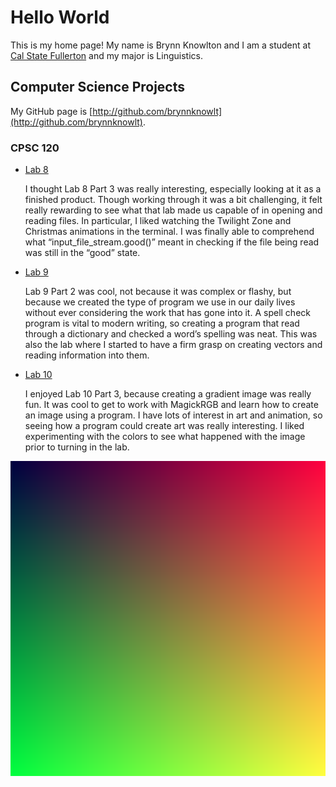 # Hello World

This is my home page! My name is Brynn Knowlton and I am a student at [Cal State Fullerton](http://www.fullerton.edu/) and my major is Linguistics.

## Computer Science Projects

My GitHub page is [http://github.com/brynnknowlt](http://github.com/brynnknowlt).

### CPSC 120

* [Lab 8](https://github.com/cpsc-pilot-fall-2022/cpsc-120-lab-08-brynn-sathya-james.git)

    I thought Lab 8 Part 3 was really interesting, especially looking at it as
    a finished product. Though working through it was a bit challenging, it 
    felt really rewarding to see what that lab made us capable of in opening 
    and reading files. In particular, I liked watching the Twilight Zone and 
    Christmas animations in the terminal. I was finally able to comprehend what
    “input_file_stream.good()” meant in checking if the file being read was 
    still in the “good” state.

* [Lab 9](https://github.com/cpsc-pilot-fall-2022/cpsc-120-lab-09-carlos-l-brynn-k.git)

    Lab 9 Part 2 was cool, not because it was complex or flashy, but because we 
    created the type of program we use in our daily lives without ever 
    considering the work that has gone into it. A spell check program is vital
    to modern writing, so creating a program that read through a dictionary 
    and checked a word’s spelling was neat. This was also the lab where I 
    started to have a firm grasp on creating vectors and reading information 
    into them.

* [Lab 10](https://github.com/cpsc-pilot-fall-2022/cpsc-120-lab-10-carlos-and-brynn.git)

    I enjoyed Lab 10 Part 3, because creating a gradient image was really fun.
    It was cool to get to work with MagickRGB and learn how to create an image
    using a program. I have lots of interest in art and animation, so seeing 
    how a program could create art was really interesting. I liked 
    experimenting with the colors to see what happened with the image prior 
    to turning in the lab.

![The gradient image from Lab 10](images/images)